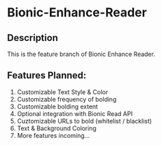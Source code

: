 # Bionic-Enhance-Reader
## Description
This is the feature branch of Bionic Enhance Reader. 

## Features Planned:
1. Customizable Text Style & Color
2. Customizable frequency of bolding
3. Customizable bolding extent
4. Optional integration with Bionic Read API
5. Cuztomizable URLs to bold (whitelist / blacklist)
6. Text & Background Coloring
7. More features incoming...

